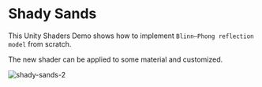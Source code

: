 # Shady Sands

This Unity Shaders Demo shows how to implement `Blinn–Phong reflection model` from scratch.

The new shader can be applied to some material and customized.

![shady-sands-2](https://user-images.githubusercontent.com/49134679/167611796-64cf76b4-0e7d-448e-a742-c4af77ca3f85.png)
